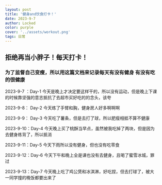 ```yaml
---
layout: post
title: '健身and饮食打卡！'
date: 2023-9-7
author: Locked
color: purple
cover: '../assets/workout.png'
tags: 日常
---
```


## 拒绝再当小胖子！每天打卡！

### 为了监督自己变瘦，所以用这篇文档来记录每天有没有健身 有没有吃的很健康

2023-9-7 ：Day-1 今天是晚上才决定要这样干的，所以没有运动，但是晚上下课的时候靠坚强的意志抵抗了去超市买好吃的的念头，该夸

2023-9-8：  Day-2 今天练了手臂和胸，健身房人好多啊啊啊

2023-9-9：  Day-3 今天吃了薯条，但是去打了球，所以肥瘦相抵不算不健康

2023-9-10：Day-4 今天晚上买了桃酥当早点，虽然被我吃掉了两块，但是因为去健身练背了，所以抵消

2023-9-11：Day-5 今天下雨所以没有健身，但也没有吃零食

2023-9-12：Day-6 今天下午和晚上全是课也没有去健身，且喝了蜜雪冰城，罪过

2023-9-13：Day-7 今天晚上吃了鸡公煲和冰淇淋，好吃捏，但去打球了，被大一同学撞的晚饭都要出来了
